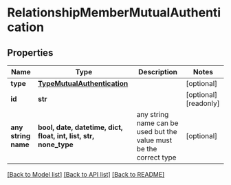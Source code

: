 # RelationshipMemberMutualAuthentication


## Properties
Name | Type | Description | Notes
------------ | ------------- | ------------- | -------------
**type** | [**TypeMutualAuthentication**](TypeMutualAuthentication.md) |  | [optional] 
**id** | **str** |  | [optional] [readonly] 
**any string name** | **bool, date, datetime, dict, float, int, list, str, none_type** | any string name can be used but the value must be the correct type | [optional]

[[Back to Model list]](../README.md#documentation-for-models) [[Back to API list]](../README.md#documentation-for-api-endpoints) [[Back to README]](../README.md)


